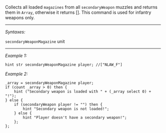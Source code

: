 Collects all loaded `magazines` from all `secondaryWeapon` muzzles and returns them in `Array`, otherwise it returns []. This command is used for infantry weapons only.


---
*Syntaxes:*

`secondaryWeaponMagazine` unit

---
*Example 1:*

```sqf
hint str secondaryWeaponMagazine player; //["NLAW_F"]
```

*Example 2:*

```sqf
_array = secondaryWeaponMagazine player;
if (count _array > 0) then {
	hint ("Secondary weapon is loaded with " + (_array select 0) + "!");
} else {
	if (secondaryWeapon player != "") then {
		hint "Secondary weapon is not loaded!";
	} else {
		hint "Player doesn't have a secondary weapon!";
	};
};
```